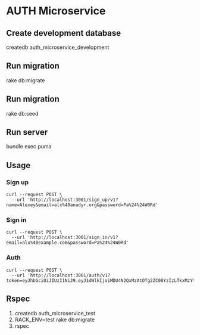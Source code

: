 # AUTH Microservice

## Create development database

createdb auth_microservice_development

## Run migration

rake db:migrate

## Run migration

rake db:seed

## Run server
bundle exec puma

## Usage

### Sign up

```
curl --request POST \
  --url 'http://localhost:3001/sign_up/v1?name=Alexey&email=alx%40anadyr.org&password=Pa%24%24W0Rd'
```

### Sign in

```
curl --request POST \
  --url 'http://localhost:3001/sign_in/v1?email=alx%40example.com&password=Pa%24%24W0Rd' 
```

### Auth

```
curl --request POST \
  --url 'http://localhost:3001/auth/v1?token=eyJhbGciOiJIUzI1NiJ9.eyJ1dWlkIjoiMDU4N2QxMzAtOTg2ZC00YzIzLTkxMzYtMGI2MGI0ZTdiN2MwIn0.Z2hwnaaWPNpcn9Jg2a7GttgtO4wJFrwdbXbEW9H14HY' 
```

## Rspec

1. createdb auth_microservice_test
2. RACK_ENV=test rake db:migrate
3. rspec
